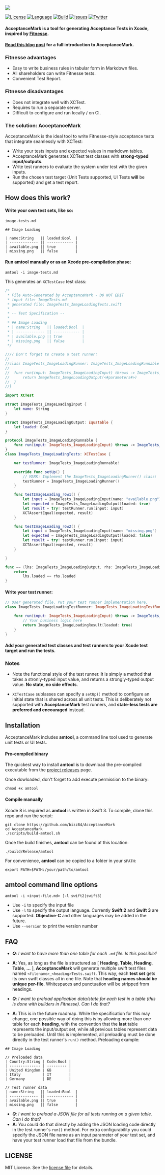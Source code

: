 <img src="https://github.com/bizz84/AcceptanceMark/raw/master/logo.png">

[![License](https://img.shields.io/badge/license-MIT-blue.svg?style=flat)](http://mit-license.org)
[![Language](http://img.shields.io/badge/language-swift-orange.svg?style=flat)](https://developer.apple.com/swift)
[![Build](https://img.shields.io/travis/bizz84/AcceptanceMark.svg?style=flat)](https://travis-ci.org/bizz84/AcceptanceMark)
[![Issues](https://img.shields.io/github/issues/bizz84/AcceptanceMark.svg?style=flat)](https://github.com/bizz84/AcceptanceMark/issues)
[![Twitter](https://img.shields.io/badge/twitter-@biz84-blue.svg?maxAge=2592000)](http://twitter.com/biz84)

#### AcceptanceMark is a tool for generating Acceptance Tests in Xcode, inspired by [Fitnesse](http://fitnesse.org/).

#### [Read this blog post](http://bizz84.github.io/2016/09/21/Introducing-AcceptanceMark.html) for a full introduction to AcceptanceMark.

### Fitnesse advantages

* Easy to write business rules in tabular form in Markdown files.
* All shareholders can write Fitnesse tests.
* Convenient Test Report.

### Fitnesse disadvantages

* Does not integrate well with XCTest.
* Requires to run a separate server.
* Difficult to configure and run locally / on CI.

### The solution: AcceptanceMark

AcceptanceMark is the ideal tool to write Fitnesse-style acceptance tests that integrate seamlessly with XCTest:

* Write your tests inputs and expected values in markdown tables.
* AcceptanceMark generates XCTest test classes with **strong-typed input/outputs**. 
* Write test runners to evaluate the system under test with the given inputs.
* Run the chosen test target (Unit Tests supported, UI Tests **will** be supported) and get a test report.

## How does this work?

#### Write your own test sets, like so:

```
image-tests.md

## Image Loading

| name:String   || loaded:Bool  |
| ------------- || ------------ |
| available.png || true         |
| missing.png   || false        |
```

#### Run **amtool** manually or as an Xcode pre-compilation phase:

```
amtool -i image-tests.md
```

This generates an `XCTestCase` test class:

```swift
/*
 * File Auto-Generated by AcceptanceMark - DO NOT EDIT
 * input file: ImageTests.md
 * generated file: ImageTests_ImageLoadingTests.swift
 *
 * -- Test Specification -- 
 *
 * ## Image Loading
 * | name:String   || loaded:Bool  |
 * | ------------- || ------------ |
 * | available.png || true         |
 * | missing.png   || false        |
 */

//// Don't forget to create a test runner: 
//
//class ImageTests_ImageLoadingRunner: ImageTests_ImageLoadingRunnable {
//
//	func run(input: ImageTests_ImageLoadingInput) throws -> ImageTests_ImageLoadingOutput {
//		return ImageTests_ImageLoadingOutput(<#parameters#>)
//	}
//}

import XCTest

struct ImageTests_ImageLoadingInput {
	let name: String
}

struct ImageTests_ImageLoadingOutput: Equatable {
	let loaded: Bool
}

protocol ImageTests_ImageLoadingRunnable {
	func run(input: ImageTests_ImageLoadingInput) throws -> ImageTests_ImageLoadingOutput
}
class ImageTests_ImageLoadingTests: XCTestCase {

	var testRunner: ImageTests_ImageLoadingRunnable!

	override func setUp() {
		// MARK: Implement the ImageTests_ImageLoadingRunner() class!
		testRunner = ImageTests_ImageLoadingRunner()
	}

	func testImageLoading_row1() {
		let input = ImageTests_ImageLoadingInput(name: "available.png")
		let expected = ImageTests_ImageLoadingOutput(loaded: true)
		let result = try! testRunner.run(input: input)
		XCTAssertEqual(expected, result)
	}

	func testImageLoading_row2() {
		let input = ImageTests_ImageLoadingInput(name: "missing.png")
		let expected = ImageTests_ImageLoadingOutput(loaded: false)
		let result = try! testRunner.run(input: input)
		XCTAssertEqual(expected, result)
	}

}

func == (lhs: ImageTests_ImageLoadingOutput, rhs: ImageTests_ImageLoadingOutput) -> Bool {
	return
		lhs.loaded == rhs.loaded
}
```

#### Write your test runner:

```swift
// User generated file. Put your test runner implementation here.
class ImageTests_ImageLoadingTestRunner: ImageTests_ImageLoadingTestRunnable {

    func run(input: ImageTests_ImageLoadingInput) throws -> ImageTests_ImageLoadingResult {
        // Your business logic here
        return ImageTests_ImageLoadingResult(loaded: true)
    }
}
```

#### Add your generated test classes and test runners to your Xcode test target and run the tests.

### Notes

* Note the functional style of the test runner. It is simply a method that takes a stronly-typed input value, and returns a strongly-typed output value. **No state, no side effects**.

* `XCTestCase` sublasses can specify a `setUp()` method to configure an initial state that is shared across all unit tests. This is deliberately not supported with  **AcceptanceMark** test runners, and **state-less tests are preferred and encouraged** instead.

## Installation

AcceptanceMark includes **amtool**, a command line tool used to generate unit tests or UI tests.

#### Pre-compiled binary

The quickest way to install **amtool** is to download the pre-compiled executable from the [project releases](https://github.com/bizz84/AcceptanceMark/releases) page.

Once dowloaded, don't forget to add execute permission to the binary:

```
chmod +x amtool
```

#### Compile manually

Xcode 8 is required as **amtool** is written in Swift 3. To compile, clone this repo and run the script:

```
git clone https://github.com/bizz84/AcceptanceMark
cd AcceptanceMark
./scripts/build-amtool.sh
```

Once the build finishes, **amtool** can be found at this location:

```
./build/Release/amtool
```

For convenience, **amtool** can be copied to a folder in your `$PATH`:

```
export PATH=$PATH:/your/path/to/amtool
```

## amtool command line options

```
amtool -i <input-file.md> [-l swift2|swift3]
```

* Use `-i` to specify the input file 
* Use `-l` to specify the output language. Currently **Swift 2** and **Swift 3** are supported. **Objective-C** and other languages may be added in the future.
* Use `--version` to print the version number

## FAQ

* _**Q**: I want to have more than one table for each `.md` file. Is this possible?_
* **A**: Yes, as long as the file is structured as [ **Heading**, **Table**, **Heading**, **Table**, **...** ], **AcceptanceMark** will generate multiple swift test files named `<filename>_<heading>Tests.swift`. This way, each **test set** gets its own swift classes all in one file. Note that **heading names should be unique per-file**. Whitespaces and punctuation will be stripped from headings.

* _**Q**: I want to preload application data/state for each test in a table (this is done with builders in Fitnesse). Can I do that?_
* **A**: This is in the future roadmap. While the specification for this may change, one possible way of doing this is by allowing more than one table for each **heading**, with the convention that the **last** table represents the input/output set, while all previous tables represent data to be preloaded.
Until this is implemented, all preloading must be done directly in the test runner's `run()` method. Preloading example:

```
## Image Loading

// Preloaded data
| Country:String | Code:Bool |
| -------------- | --------- |
| United Kingdom | GB        |
| Italy          | IT        |
| Germany        | DE        |
 
// Test runner data
| name:String   || loaded:Bool  |
| ------------- || ------------ |
| available.png || true         |
| missing.png   || false        |
```

* _**Q**: I want to preload a JSON file for all tests running on a given table. Can I do that?_
* **A**: You could do that directly by adding the JSON loading code directly in the test runner's `run()` method. For extra configurability you could specify the JSON file name as an input parameter of your test set, and have your test runner load that file from the bundle.


## LICENSE

MIT License. See the [license file](LICENSE.md) for details.

